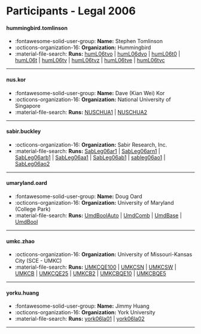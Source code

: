 # Participants - Legal 2006 

#### hummingbird.tomlinson
 - :fontawesome-solid-user-group: **Name:** Stephen Tomlinson
 - :octicons-organization-16: **Organization:** Hummingbird
 - :material-file-search: **Runs:** [humL06tvo](./runs.md#huml06tvo) | [humL06dvo](./runs.md#huml06dvo) | [humL06t0](./runs.md#huml06t0) | [humL06t](./runs.md#huml06t) | [humL06tv](./runs.md#huml06tv) | [humL06tvz](./runs.md#huml06tvz) | [humL06tve](./runs.md#huml06tve) | [humL06tvc](./runs.md#huml06tvc)

---
#### nus.kor
 - :fontawesome-solid-user-group: **Name:** Dave (Kian Wei) Kor
 - :octicons-organization-16: **Organization:** National University of Singapore
 - :material-file-search: **Runs:** [NUSCHUA1](./runs.md#nuschua1) | [NUSCHUA2](./runs.md#nuschua2)

---
#### sabir.buckley
 - :octicons-organization-16: **Organization:** Sabir Research, Inc.
 - :material-file-search: **Runs:** [SabLeg06ar1](./runs.md#sableg06ar1) | [SabLeg06arn1](./runs.md#sableg06arn1) | [SabLeg06arb1](./runs.md#sableg06arb1) | [SabLeg06aa1](./runs.md#sableg06aa1) | [SabLeg06ab1](./runs.md#sableg06ab1) | [sableg06ao1](./runs.md#sableg06ao1) | [SabLeg06ao2](./runs.md#sableg06ao2)

---
#### umaryland.oard
 - :fontawesome-solid-user-group: **Name:** Doug Oard
 - :octicons-organization-16: **Organization:** University of Maryland (College Park)
 - :material-file-search: **Runs:** [UmdBoolAuto](./runs.md#umdboolauto) | [UmdComb](./runs.md#umdcomb) | [UmdBase](./runs.md#umdbase) | [UmdBool](./runs.md#umdbool)

---
#### umkc.zhao
 - :octicons-organization-16: **Organization:** University of Missouri-Kansas City (SCE - UMKC)
 - :material-file-search: **Runs:** [UMKCQE100](./runs.md#umkcqe100) | [UMKCSN](./runs.md#umkcsn) | [UMKCSW](./runs.md#umkcsw) | [UMKCB](./runs.md#umkcb) | [UMKCQE25](./runs.md#umkcqe25) | [UMKCB2](./runs.md#umkcb2) | [UMKCBQE10](./runs.md#umkcbqe10) | [UMKCBQE5](./runs.md#umkcbqe5)

---
#### yorku.huang
 - :fontawesome-solid-user-group: **Name:** Jimmy Huang
 - :octicons-organization-16: **Organization:** York University
 - :material-file-search: **Runs:** [york06la01](./runs.md#york06la01) | [york06la02](./runs.md#york06la02)

---
